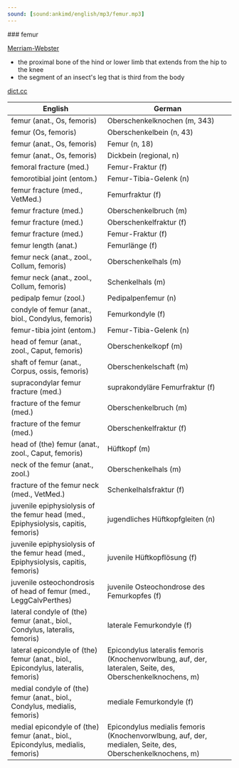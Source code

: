 ```yaml
---
sound: [sound:ankimd/english/mp3/femur.mp3]
---
```


\### femur

[Merriam-Webster](https://www.merriam-webster.com/dictionary/femur)

- the proximal bone of the hind or lower limb that extends from the hip to the knee
- the segment of an insect's leg that is third from the body

[dict.cc](https://www.dict.cc/femur)

| English        | German       |
| -------------- | ------------ |
| femur (anat., Os, femoris) | Oberschenkelknochen (m, 343) |
| femur (Os, femoris) | Oberschenkelbein (n, 43) |
| femur (anat., Os, femoris) | Femur (n, 18) |
| femur (anat., Os, femoris) | Dickbein (regional, n) |
| femoral fracture (med.) | Femur-Fraktur (f) |
| femorotibial joint <FT joint> (entom.) | Femur-Tibia-Gelenk <FT-Gelenk> (n) |
| femur fracture (med., VetMed.) | Femurfraktur (f) |
| femur fracture (med.) | Oberschenkelbruch (m) |
| femur fracture (med.) | Oberschenkelfraktur (f) |
| femur fracture (med.) | Femur-Fraktur (f) |
| femur length <FL> (anat.) | Femurlänge (f) |
| femur neck (anat., zool., Collum, femoris) | Oberschenkelhals (m) |
| femur neck (anat., zool., Collum, femoris) | Schenkelhals (m) |
| pedipalp femur (zool.) | Pedipalpenfemur (n) |
| condyle of femur (anat., biol., Condylus, femoris) | Femurkondyle (f) |
| femur-tibia joint <FT joint> (entom.) | Femur-Tibia-Gelenk <FT-Gelenk> (n) |
| head of femur (anat., zool., Caput, femoris) | Oberschenkelkopf (m) |
| shaft of femur (anat., Corpus, ossis, femoris) | Oberschenkelschaft (m) |
| supracondylar femur fracture (med.) | suprakondyläre Femurfraktur (f) |
| fracture of the femur (med.) | Oberschenkelbruch (m) |
| fracture of the femur (med.) | Oberschenkelfraktur (f) |
| head of (the) femur (anat., zool., Caput, femoris) | Hüftkopf (m) |
| neck of the femur (anat., zool.) | Oberschenkelhals (m) |
| fracture of the femur neck (med., VetMed.) | Schenkelhalsfraktur (f) |
| juvenile epiphysiolysis of the femur head (med., Epiphysiolysis, capitis, femoris) | jugendliches Hüftkopfgleiten (n) |
| juvenile epiphysiolysis of the femur head (med., Epiphysiolysis, capitis, femoris) | juvenile Hüftkopflösung (f) |
| juvenile osteochondrosis of head of femur (med., LeggCalvPerthes) | juvenile Osteochondrose des Femurkopfes (f) |
| lateral condyle of (the) femur <LCF> (anat., biol., Condylus, lateralis, femoris) | laterale Femurkondyle <LFK> (f) |
| lateral epicondyle of (the) femur (anat., biol., Epicondylus, lateralis, femoris) | Epicondylus lateralis femoris (Knochenvorwlbung, auf, der, lateralen, Seite, des, Oberschenkelknochens, m) |
| medial condyle of (the) femur <MCF> (anat., biol., Condylus, medialis, femoris) | mediale Femurkondyle <MFK> (f) |
| medial epicondyle of (the) femur (anat., biol., Epicondylus, medialis, femoris) | Epicondylus medialis femoris (Knochenvorwlbung, auf, der, medialen, Seite, des, Oberschenkelknochens, m) |
